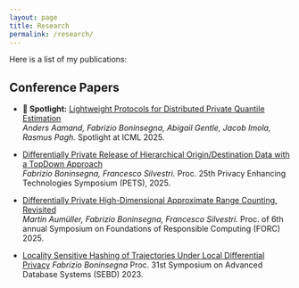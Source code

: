 ```yaml
---
layout: page
title: Research
permalink: /research/
---
```


Here is a list of my publications:

## Conference Papers

- **🌟 Spotlight:** [Lightweight Protocols for Distributed Private Quantile Estimation](https://arxiv.org/abs/2502.02990)  
  *Anders Aamand, Fabrizio Boninsegna, Abigail Gentle, Jacob Imola, Rasmus Pagh.* Spotlight at ICML 2025.

- [Differentially Private Release of Hierarchical Origin/Destination Data with a TopDown Approach](https://arxiv.org/abs/2412.09256)  
  *Fabrizio Boninsegna, Francesco Silvestri.* Proc. 25th Privacy Enhancing Technologies Symposium (PETS), 2025.

- [Differentially Private High-Dimensional Approximate Range Counting, Revisited](https://arxiv.org/abs/2409.07187)  
  *Martin Aumüller, Fabrizio Boninsegna, Francesco Silvestri.* Proc. of 6th annual Symposium on Foundations of Responsible Computing (FORC) 2025.

- [Locality Sensitive Hashing of Trajectories Under Local Differential Privacy](https://ceur-ws.org/Vol-3478/paper56.pdf)
  *Fabrizio Boninsegna* Proc. 31st Symposium on Advanced Database Systems (SEBD) 2023.


